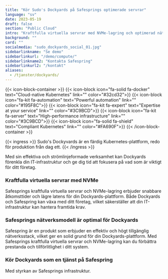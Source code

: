 ```yaml
---
title: "Kör Sudo's Dockyards på Safesprings optimerade servrar"
language: "sv"
date: 2023-05-19
draft: false
section: "Public Cloud"
intro: "Kraftfulla virtuella servrar med NVMe-lagring och optimerad nätverksdesign för din Dockyards plattform. Hantera den själv eller köp som en managerad tjänst."
background: ""
card: ""
socialmedia: "sudo_dockyards_social_01.jpg"
sidebarlinkname: "Se demo"
sidebarlinkurl: "/demo/compute/"
sidebarlinkname2: "Kontakta Safespring"
sidebarlinkurl2: "/kontakt"
aliases:
  - /tjanster/dockyards/
---
```


{{< icon-block-container >}}
{{< icon-block icon="fa-solid fa-docker" text="Cloud-native Kubernetes" link="" color="#32cd32">}}
{{< icon-block icon="fa-kit fa-automation" text="Powerful automation" link="" color="#195F8C">}}
{{< icon-block icon="fa-kit fa-expert" text="Expertise at your service" link="" color="#3C9BCD">}}
{{< icon-block icon="fa-kit fa-server" text="High-performance infrastructure" link="" color="#3C9BCD">}}
{{< icon-block icon="fa-solid fa-shield" text="Compliant Kubernetes" link="" color="#FA690F">}}
{{< /icon-block-container >}}

{{< ingress >}}
Sudo's Dockyvards är en färdig Kubernetes-plattform, redo för produktion från dag ett.
{{< /ingress >}}

Med sin effektiva och strömlinjeformade verksamhet kan Dockyards förenkla din IT-infrastruktur och ge dig tid att fokusera på vad som är viktigt för ditt företag.

### Kraftfulla virtuella servrar med NVMe

Safesprings kraftfulla virtuella servrar och NVMe-lagring erbjuder snabbare åtkomsttider och lägre latens för din Dockyards-plattform. Både Dockyards och Safespring kan växa med ditt företag, vilket säkerställer att din IT-infrastruktur kan hantera framtida krav.

### Safesprings nätverksmodell är optimal för Dockyards

Safespring är en produkt som erbjuder en effektiv och högt tillgänglig nätverksstack, vilket ger en solid grund för din Dockyards-plattform. Med Safesprings kraftfulla virtuella servrar och NVMe-lagring kan du förbättra prestanda och tillförlitlighet i ditt system.

### Kör Dockyards som en tjänst på Safespring

Med styrkan av Safesprings infrastruktur.
